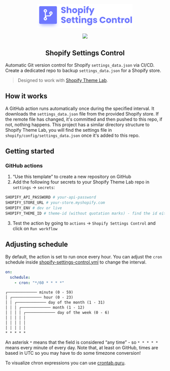 <!-- logo (start) -->
<p align="center">
  <img src=".github/img/logo.svg" width="300px">
</p>
<!-- logo (end) -->

<!-- badges (start) -->
<p align="center">
  <img src="https://img.shields.io/github/package-json/v/uicrooks/shopify-settings-control?color=%236e78ff">
</p>
<!-- badges (end) -->

<!-- title / description (start) -->
<h2 align="center">Shopify Settings Control</h2>

Automatic Git version control for Shopify `settings_data.json` via CI/CD. Create a dedicated repo to backup `settings_data.json` for a Shopify store.
> Designed to work with [Shopify Theme Lab](https://github.com/uicrooks/shopify-theme-lab).
<!-- title / description (end) -->

<!-- how it works (start) -->
## How it works
A GitHub action runs automatically once during the specified interval. It downloads the `settings_data.json` file from the provided Shopify store. If the remote file has changed, it's committed and then pushed to this repo, if not, nothing happens. This project has a similar directory structure to Shopify Theme Lab, you will find the settings file in `shopify/config/settings_data.json` once it's added to this repo.
<!-- how it works (end) -->

<!-- getting started (start) -->
## Getting started

### GitHub actions

1. “Use this template” to create a new repository on GitHub
2. Add the following four secrets to your Shopify Theme Lab repo in `settings` → `secrets`:
```sh
SHOPIFY_API_PASSWORD # your-api-password
SHOPIFY_STORE_URL # your-store.myshopify.com
SHOPIFY_ENV # dev or live
SHOPIFY_THEME_ID # theme-id (without quotation marks) - find the id either in shopify.[env].config.yml or with shopify:themes task in your Shopify Theme Lab project
```
3. Test the action by going to `actions` → `Shopify Settings Control` and click on `Run workflow`
<!-- getting started (end) -->

<!-- adjusting schedule (start) -->
## Adjusting schedule
By default, the action is set to run once every hour. You can adjust the `cron` schedule inside [shopify-settings-control.yml](.github/workflows/shopify-settings-control.yml) to change the interval.

```yml
on:
  schedule:
    - cron: "*/60 * * * *"
```

```
┌───────────── minute (0 - 59)
│ ┌───────────── hour (0 - 23)
│ │ ┌───────────── day of the month (1 - 31)
│ │ │ ┌───────────── month (1 - 12)
│ │ │ │ ┌───────────── day of the week (0 - 6)
│ │ │ │ │
│ │ │ │ │
│ │ │ │ │
* * * * *
```

An asterisk `*` means that the field is considered “any time” - so `* * * * *` means every minute of every day. Note that, at least on GitHub, times are based in UTC so you may have to do some timezone conversion!

To visualize chron expressions you can use [crontab.guru](https://crontab.guru).
<!-- adjusting schedule (end) -->